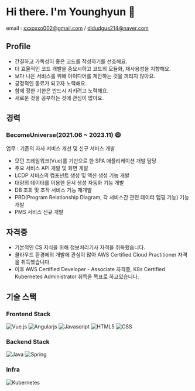 # Hi there. I'm Younghyun 👋 
email : xxxoxxo002@gmail.com / dldudgus214@naver.com

<!--
**yhlee002/yhlee002** is a ✨ _special_ ✨ repository because its `README.md` (this file) appears on your GitHub profile.

Here are some ideas to get you started:

- 🔭 I’m currently working on ...
- 🌱 I’m currently learning ...
- 👯 I’m looking to collaborate on ...
- 🤔 I’m looking for help with ...
- 💬 Ask me about ...
- 📫 How to reach me: ...
- 😄 Pronouns: ...
- ⚡ Fun fact: ...
-->

## Profile
- 간결하고 가독성이 좋은 코드를 작성하기를 선호해요.
- 더 효율적인 코드 개발을 중요시하고 코드의 모듈화, 재사용성을 지향해요.
- 보다 나은 서비스를 위해 아이디어를 제안하는 것을 꺼리지 않아요.
- 긍정적인 동료가 되고자 노력해요.
- 함께 정한 기한은 반드시 지키려고 노력해요.
- 새로운 것을 공부하는 것에 관심이 많아요.

## 경력
### BecomeUniverse(2021.06 ~ 2023.11) 😄
업무 : 기존의 자사 서비스 개선 및 신규 서비스 개발
- 모던 프레임워크(Vue)를 기반으로 한 SPA 애플리케이션 개발 담당
- 주요 서비스 API 개발 및 화면 개발
- LCDP 서비스의 컴포넌트 생성 및 액션 생성 기능 개발
- 대량의 데이터를 이용한 문서 생성 자동화 기능 개발
- DB 조회 및 조작 서비스 기능 재개발
- PRD(Program Relationship Diagram, 각 서비스간 관련 데이터 맵핑 기능) 기능 개발
- PMS 서비스 신규 개발

## 자격증
- 기본적인 CS 지식을 위해 정보처리기사 자격을 취득했습니다.
- 클라우드 환경에의 개발에 관심이 많아 AWS Certified Cloud Practitioner 자격을 취득했습니다.
- 이후 AWS Certified Developer - Associate 자격증, K8s Certified Kubernetes Administrator 취득을 목표로 하고있습니다.

## 기술 스택
### Frontend Stack

<img alt="Vue.js" src="https://img.shields.io/badge/vue.js-4FC08D?style=for-the-badge&logo=vue.js&logoColor=white"/> <img alt="Angularjs" src="https://img.shields.io/badge/angular.js-DD0031?style=for-the-badge&logo=angularjs&logoColor=white"/> <img alt="Javascript" src="https://img.shields.io/badge/javascript-F7DF1E?style=for-the-badge&logo=javascript&logoColor=black"> <img alt="HTML5" src="https://img.shields.io/badge/html5-E34F26?style=for-the-badge&logo=html5&logoColor=white"/> <img alt="CSS" src="https://img.shields.io/badge/css-1572B6?style=for-the-badge&logo=css3&logoColor=white"/>

### Backend Stack

<img alt="Java" src="https://img.shields.io/badge/java-007396.svg?style=for-the-badge&logo=java&logoColor=white"> <img alt="Spring" src="https://img.shields.io/badge/spring-6DB33F?style=for-the-badge&logo=spring&logoColor=white">

### Infra
<img alt="Kubernetes" src="https://img.shields.io/badge/kubernetes-326CE5?style=for-the-badge&logo=kubernetes&logoColor=white">

<!--
[![Anurag's GitHub stats](https://github-readme-stats.vercel.app/api?username=yhlee002)](https://github.com/anuraghazra/github-readme-stats)
-->
